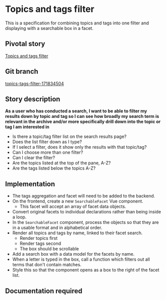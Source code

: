 <!-- Generate a new file using -->
<!-- sed -e "s/\Topics and tags filter/My story/" -e "s/\171834504/156128780/" -e "s/\topics-tags-filter-171834504/`git_current_branch`/g" template.md | tee "`git_current_branch`.md" -->

# Topics and tags filter

This is a specification for combining topics and tags into one filter and displaying with a searchable box in a facet.

## Pivotal story

[Topics and tags filter](https://www.pivotaltracker.com/story/show/171834504)

## Git branch

[topics-tags-filter-171834504](https://github.com/HammerMuseum/hammer-video/topics-tags-filter-171834504)

## Story description

**As a user who has conducted a search, I want to be able to filter my results down by topic and tag so I can see how broadly my search term is relevant in the archive and/or more specifically drill down into the topic or tag I am interested in**

- Is there a topic/tag filter list on the search results page?
- Does the list filter down as I type?
- If I select a filter, does it show only the results with that topic/tag?
- Can I choose more than one filter? 
- Can I clear the filter?
- Are the topics listed at the top of the pane, A-Z?
- Are the tags listed below the topics A-Z?

## Implementation
* The tags aggregation and facet will need to be added to the backend.
* On the frontend, create a new `SearchableFacet` Vue component.
  * This facet will accept an array of facet data objects.
* Convert original facets to individual declarations rather than being inside a loop.
* In the `SearchableFacet` component, process the objects so that they are in a usable format and in alphabetical order.
* Render all topics and tags by name, linked to their facet search.
  * Render topics first
  * Render tags second
  * The box should be scrollable
* Add a search box with a data model for the facets by name.
* When a letter is typed in the box, call a function which filters out all terms that don't contain matches.
* Style this so that the component opens as a box to the right of the facet list.

## Documentation required
